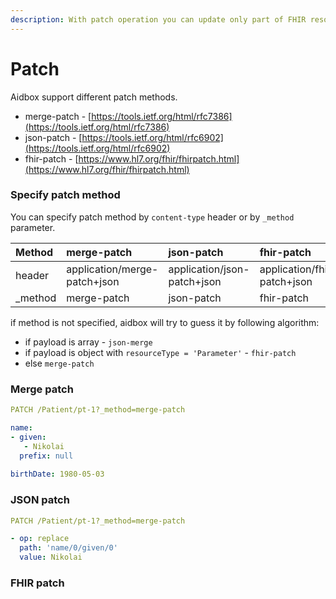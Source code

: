 ```yaml
---
description: With patch operation you can update only part of FHIR resource.
---
```


# Patch

Aidbox support different patch methods.

* merge-patch  - [https://tools.ietf.org/html/rfc7386](https://tools.ietf.org/html/rfc7386)
* json-patch - [https://tools.ietf.org/html/rfc6902](https://tools.ietf.org/html/rfc6902)
* fhir-patch - [https://www.hl7.org/fhir/fhirpatch.html](https://www.hl7.org/fhir/fhirpatch.html)

### Specify patch method

You can specify patch method by `content-type` header or by `_method` parameter.

| Method | merge-patch | json-patch | fhir-patch |
| :--- | :--- | :--- | :--- |
| header | application/merge-patch+json | application/json-patch+json | application/fhir-patch+json |
| \_method | merge-patch | json-patch | fhir-patch |

if method is not specified, aidbox will try to guess it by following algorithm: 

* if payload is array - `json-merge`
* if payload is object with `resourceType = 'Parameter'` - `fhir-patch` 
* else  `merge-patch`

### Merge patch

```yaml
PATCH /Patient/pt-1?_method=merge-patch

name:
- given: 
   - Nikolai
  prefix: null
 
birthDate: 1980-05-03
```

### JSON patch

```yaml
PATCH /Patient/pt-1?_method=merge-patch

- op: replace
  path: 'name/0/given/0'
  value: Nikolai
```

### FHIR patch

